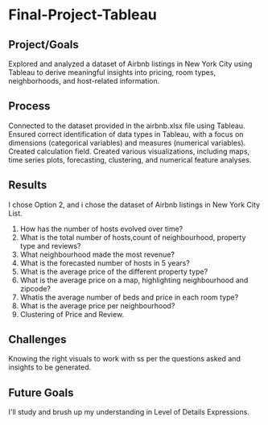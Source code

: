 # Final-Project-Tableau

## Project/Goals
Explored and analyzed a dataset of Airbnb listings in New York City using Tableau to derive meaningful insights into pricing, room types, neighborhoods, and host-related information.

## Process
Connected to the dataset provided in the airbnb.xlsx file using Tableau.
Ensured correct identification of data types in Tableau, with a focus on dimensions (categorical variables) and measures (numerical variables).
Created calculation field.
Created various visualizations, including maps, time series plots, forecasting, clustering, and numerical feature analyses.


## Results
I chose Option 2, and i chose the dataset of Airbnb listings in New York City List. 
1. How has the number of hosts evolved over time?
2. What is the total number of hosts,count of neighbourhood, property type and reviews?
3. What neighbourhood made the most revenue?
4. What is the forecasted number of hosts in 5 years?
5. What is the average price of the different property type?
6. What is the average price on a map, highlighting neighbourhood and zipcode?
7. Whatis the average number of beds and price in each room type?
8. What is the average price per neighbourhood?
9. Clustering of Price and Review.

## Challenges 
Knowing the right visuals to work with ss per the questions asked and insights to be generated.

## Future Goals
I'll study and brush up my understanding in Level of Details Expressions.
